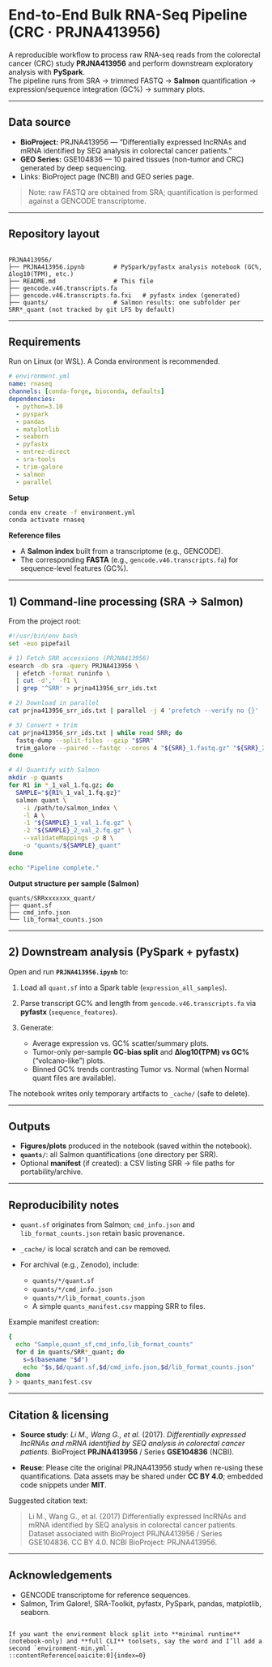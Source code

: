 

# End-to-End Bulk RNA-Seq Pipeline (CRC · PRJNA413956)

A reproducible workflow to process raw RNA-seq reads from the colorectal cancer (CRC) study **PRJNA413956** and perform downstream exploratory analysis with **PySpark**.  
The pipeline runs from SRA → trimmed FASTQ → **Salmon** quantification → expression/sequence integration (GC%) → summary plots.

---

## Data source

- **BioProject:** PRJNA413956 — “Differentially expressed lncRNAs and mRNA identified by SEQ analysis in colorectal cancer patients.”
- **GEO Series:** GSE104836 — 10 paired tissues (non-tumor and CRC) generated by deep sequencing.
- Links: BioProject page (NCBI) and GEO series page.

> Note: raw FASTQ are obtained from SRA; quantification is performed against a GENCODE transcriptome.

---

## Repository layout

```

PRJNA413956/
├── PRJNA413956.ipynb        # PySpark/pyfastx analysis notebook (GC%, Δlog10(TPM), etc.)
├── README.md                # This file
├── gencode.v46.transcripts.fa
├── gencode.v46.transcripts.fa.fxi   # pyfastx index (generated)
├── quants/                  # Salmon results: one subfolder per SRR*_quant (not tracked by git LFS by default)

````

---

## Requirements

Run on Linux (or WSL). A Conda environment is recommended.

```yaml
# environment.yml
name: rnaseq
channels: [conda-forge, bioconda, defaults]
dependencies:
  - python=3.10
  - pyspark
  - pandas
  - matplotlib
  - seaborn
  - pyfastx
  - entrez-direct
  - sra-tools
  - trim-galore
  - salmon
  - parallel
````

**Setup**

```bash
conda env create -f environment.yml
conda activate rnaseq
```

**Reference files**

* A **Salmon index** built from a transcriptome (e.g., GENCODE).
* The corresponding **FASTA** (e.g., `gencode.v46.transcripts.fa`) for sequence-level features (GC%).

---

## 1) Command-line processing (SRA → Salmon)

From the project root:

```bash
#!/usr/bin/env bash
set -euo pipefail

# 1) Fetch SRR accessions (PRJNA413956)
esearch -db sra -query PRJNA413956 \
  | efetch -format runinfo \
  | cut -d',' -f1 \
  | grep '^SRR' > prjna413956_srr_ids.txt

# 2) Download in parallel
cat prjna413956_srr_ids.txt | parallel -j 4 'prefetch --verify no {}'

# 3) Convert + trim
cat prjna413956_srr_ids.txt | while read SRR; do
  fastq-dump --split-files --gzip "$SRR"
  trim_galore --paired --fastqc --cores 4 "${SRR}_1.fastq.gz" "${SRR}_2.fastq.gz"
done

# 4) Quantify with Salmon
mkdir -p quants
for R1 in *_1_val_1.fq.gz; do
  SAMPLE="${R1%_1_val_1.fq.gz}"
  salmon quant \
    -i /path/to/salmon_index \
    -l A \
    -1 "${SAMPLE}_1_val_1.fq.gz" \
    -2 "${SAMPLE}_2_val_2.fq.gz" \
    --validateMappings -p 8 \
    -o "quants/${SAMPLE}_quant"
done

echo "Pipeline complete."
```

**Output structure per sample (Salmon)**

```
quants/SRRxxxxxxx_quant/
├── quant.sf
├── cmd_info.json
└── lib_format_counts.json
```

---

## 2) Downstream analysis (PySpark + pyfastx)

Open and run **`PRJNA413956.ipynb`** to:

1. Load all `quant.sf` into a Spark table (`expression_all_samples`).
2. Parse transcript GC% and length from `gencode.v46.transcripts.fa` via **pyfastx** (`sequence_features`).
3. Generate:

   * Average expression vs. GC% scatter/summary plots.
   * Tumor-only per-sample **GC-bias split** and **Δlog10(TPM) vs GC%** (“volcano-like”) plots.
   * Binned GC% trends contrasting Tumor vs. Normal (when Normal quant files are available).

The notebook writes only temporary artifacts to `_cache/` (safe to delete).

---

## Outputs

* **Figures/plots** produced in the notebook (saved within the notebook).
* **`quants/`**: all Salmon quantifications (one directory per SRR).
* Optional **manifest** (if created): a CSV listing SRR → file paths for portability/archive.

---

## Reproducibility notes

* `quant.sf` originates from Salmon; `cmd_info.json` and `lib_format_counts.json` retain basic provenance.
* `_cache/` is local scratch and can be removed.
* For archival (e.g., Zenodo), include:

  * `quants/*/quant.sf`
  * `quants/*/cmd_info.json`
  * `quants/*/lib_format_counts.json`
  * A simple `quants_manifest.csv` mapping SRR to files.

Example manifest creation:

```bash
{
  echo "Sample,quant_sf,cmd_info,lib_format_counts"
  for d in quants/SRR*_quant; do
    s=$(basename "$d")
    echo "$s,$d/quant.sf,$d/cmd_info.json,$d/lib_format_counts.json"
  done
} > quants_manifest.csv
```

---

## Citation & licensing

* **Source study**:
  *Li M., Wang G., et al.* (2017). *Differentially expressed lncRNAs and mRNA identified by SEQ analysis in colorectal cancer patients.*
  BioProject **PRJNA413956** / Series **GSE104836** (NCBI).

* **Reuse**: Please cite the original PRJNA413956 study when re-using these quantifications.
  Data assets may be shared under **CC BY 4.0**; embedded code snippets under **MIT**.

Suggested citation text:

> Li M., Wang G., et al. (2017) Differentially expressed lncRNAs and mRNA identified by SEQ analysis in colorectal cancer patients. Dataset associated with BioProject PRJNA413956 / Series GSE104836. CC BY 4.0. NCBI BioProject: PRJNA413956.

---

## Acknowledgements

* GENCODE transcriptome for reference sequences.
* Salmon, Trim Galore!, SRA-Toolkit, pyfastx, PySpark, pandas, matplotlib, seaborn.

```

If you want the environment block split into **minimal runtime** (notebook-only) and **full CLI** toolsets, say the word and I’ll add a second `environment-min.yml`.
::contentReference[oaicite:0]{index=0}
```
